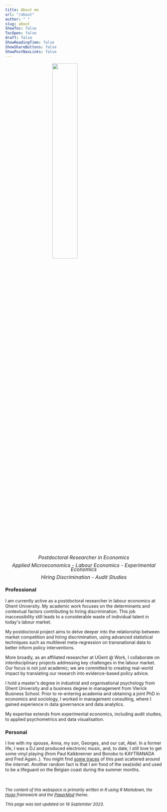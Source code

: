 ```yaml
---
title: About me
url: "/about"
author: " "
slug: about
ShowToc: false
TocOpen: false
draft: false
ShowReadingTime: false
ShowShareButtons: false
ShowPostNavLinks: false
---
```




<img src="https://raw.githubusercontent.com/lglip/louislippens/main/images/profilecutout.png" width="40%" style="display: block; margin: auto;" />

<p style="line-height:.8; font-style:italic; text-align:center"><font size="3">Postdoctoral Researcher in Economics<br></br>Applied Microeconomics - Labour Economics - Experimental Economics<br></br>Hiring Discrimination - Audit Studies</font></p>

### Professional
I am currently active as a postdoctoral researcher in labour economics at Ghent University. My academic work focuses on the determinants and contextual factors contributing to hiring discrimination. This job inaccessibility still leads to a considerable waste of individual talent in today's labour market.

My postdoctoral project aims to delve deeper into the relationship between market competition and hiring discrimination, using advanced statistical techniques such as multilevel meta-regression on transnational data to better inform policy interventions.

More broadly, as an affiliated researcher at UGent @ Work, I collaborate on interdisciplinary projects addressing key challenges in the labour market. Our focus is not just academic; we are committed to creating real-world impact by translating our research into evidence-based policy advice.

I hold a master's degree in industrial and organisational psychology from Ghent University and a business degree in management from Vlerick Business School. Prior to re-entering academia and obtaining a joint PhD in economics and sociology, I worked in management consulting, where I gained experience in data governance and data analytics.

My expertise extends from experimental economics, including audit studies, to applied psychometrics and data visualisation.

### Personal
I live with my spouse, Anna, my son, Georges, and our cat, Abel. In a former life, I was a DJ and produced electronic music, and, to date, I still love to get some vinyl playing (from Paul Kalkbrenner and Bonobo to KAYTRANADA and Fred Again..). You might find <a href="https://soundcloud.com/subwaves" target="_blank">some traces</a> of this past scattered around the internet. Another random fact is that I am fond of the sea(side) and used to be a lifeguard on the Belgian coast during the summer months.

<br></br>
<font size="2">
_The content of this webspace is primarily written in R using R Markdown, the <a href="https://gohugo.io/" target="_blank">Hugo</a> framework and the <a href="https://github.com/adityatelange/hugo-PaperMod" target="_blank">PaperMod</a> theme._

_This page was last updated on 16 September 2023._
<font>
